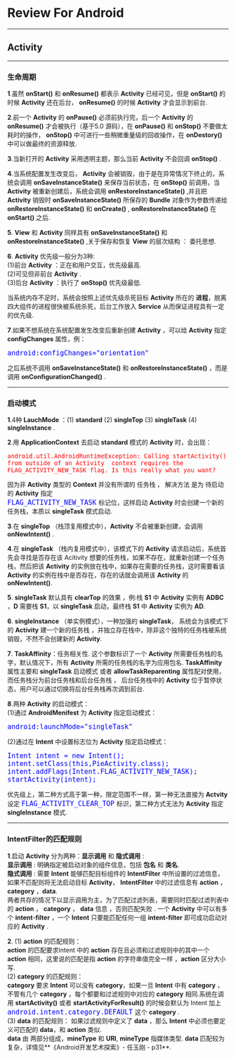 # Review For Android
***
## Activity
***
### 生命周期

**1**.虽然 **onStart()** 和 **onResume()** 都表示 **Activity** 已经可见，但是 **onStart()** 的时候 **Activity** 还在后台， **onResume()** 的时候 **Activity** 才会显示到前台.  

**2**.前一个 **Activity** 的 **onPause()** 必须前执行完，后一个 **Activity** 的 **onResume()** 才会被执行（基于5.0 源码），在 **onPause()** 和 **onStop()** 不要做太耗时的操作， **onStop()** 中可进行一些稍微重量级的回收操作，在 **onDestory()** 中可以做最终的资源释放.  

**3**.当新打开的 **Activity** 采用透明主题，那么当前 **Activity** 不会回调 **onStop()** .  

**4**.当系统配置发生改变后， **Activity** 会被销毁，由于是在异常情况下终止的，系统会调用 **onSaveInstanceState()** 来保存当前状态，在 **onStop()** 前调用，当 **Activity** 被重新创建后，系统会调用 **onRestoreInstanceState()** ,并且把 **Activity** 销毁时 **onSaveInstanceState()** 所保存的 **Bundle** 对象作为参数传递给 **onRestoreInstanceState()** 和 **onCreate()** , **onRestoreInstanceState()** 在 **onStart()** 之后.  

**5**. **View** 和 **Activity** 同样具有  **onSaveInstanceState()** 和  **onRestoreInstanceState()** ,关于保存和恢复 **View** 的层次结构 ： 委托思想.  

**6**. **Activity** 优先级一般分为3种:  
(1)前台 **Activity** ：正在和用户交互，优先级最高.  
(2)可见但非前台 **Activity** .  
(3)后台 **Activity** ：执行了 **onStop()** 优先级最低.  
	
当系统内存不足时，系统会按照上述优先级杀死目标 **Activity** 所在的 **进程**，脱离四大组件的进程很快被系统杀死，后台工作放入 **Service** 从而保证进程具有一定的优先级.
	
**7**.如果不想系统在系统配置发生改变后重新创建 **Activity** ，可以给 **Activity** 指定 **configChanges** 属性，例：  

<font size = 4 color = blue>`android:configChanges="orientation"`</font>  

之后系统不调用  **onSaveInstanceState()** 和  **onRestoreInstanceState()** ，而是调用 **onConfigurationChanged()** .  
***

### 启动模式

**1**.4种 **LauchMode** ：(1) **standard**  (2) **singleTop**  (3) **singleTask**  (4) **singleInstance** .  

**2**.用 **ApplicationContext** 去启动 **standard** 模式的 **Activity** 时，会出现：  

<font size = 3 color = red>`android.util.AndroidRuntimeException: Calling startActivity() from outside of an Activity  context requires the FLAG_ACTIVITY_NEW_TASK flag. Is this really what you want?`</font>  

因为非 **Activity** 类型的 **Context** 并没有所谓的 任务栈 ， 解决方法 是为 待启动 的 **Activity** 指定  
<font size = 4 color = blue>`FLAG_ACTIVITY_NEW_TASK` </font> 标记位，这样启动 **Activity** 时会创建一个新的任务栈，本质以 **singleTask** 模式启动.

**3**.在 **singleTop** （栈顶复用模式中），**Activity** 不会被重新创建，会调用 **onNewIntent()** .  

**4**.在 **singleTask** （栈内复用模式中），该模式下的 **Activity** 请求启动后，系统首先会寻找是否存在该 Acitivity 想要的任务栈，如果不存在，就重新创建一个任务栈，然后把该 **Activity** 的实例放在栈中，如果存在需要的任务栈，这时需要看该 **Activity** 的实例在栈中是否存在，存在的话就会调用该 **Activity** 的 **onNewIntent()**.  

**5**. **singleTask** 默认具有 **clearTop** 的效果 ，例:栈 **S1** 中 **Activity** 实例有 **ADBC** ，**D** 需要栈 **S1**，以 **singleTask** 启动，最终栈 **S1** 中 **Activity** 实例为 **AD**.  

**6**. **singleInstance** （单实例模式），一种加强的 **singleTask**， 系统会为该模式下的 **Activity** 建一个新的任务栈 ，并独立存在栈中，除非这个独特的任务栈被系统销毁，不然不会创建新的 **Activity**.  

**7**.  **TaskAffinity**：任务相关性. 这个参数标识了一个 **Activity** 所需要任务栈的名字，默认情况下，所有 **Activity** 所需的任务栈的名字为应用包名. **TaskAffinity** 属性主要和 **singleTask** 启动模式 或者 **allowTaskReparenting** 属性配对使用，而任务栈分为前台任务栈和后台任务栈 ， 后台任务栈中的 **Activity** 位于暂停状态，用户可以通过切换将后台任务栈再次调到前台.

**8**.两种 **Activity** 的启动模式：  
(1)通过 **AndroidMenifest** 为 **Activity** 指定启动模式：  

<font size = 4 color = blue> `android:launchMode="singleTask"` </font>  

(2)通过在 **Intent** 中设置标志位为 **Activity** 指定启动模式：   

<font size = 4 color = blue> `Intent intent = new Intent();` </font>  
<font size = 4 color = blue> `intent.setClass(this,PieActivity.class);` </font>  
<font size = 4 color = blue> `intent.addFlags(Intent.FLAG_ACTIVITY_NEW_TASK);` </font>   
<font size = 4 color = blue> `startActivity(intent);` </font>   
                 
优先级上，第二种方式高于第一种，限定范围不一样，第一种无法直接为 **Actvity** 设定 <font size = 4 color = blue>`FLAG_ACTIVITY_CLEAR_TOP` </font> 标识，第二种方式无法为 **Activity** 指定 **singleInstance** 模式.
***  
### IntentFilter的匹配规则  

**1**.启动 **Activity** 分为两种：**显示调用** 和 **隐式调用** :  
**显示调用** : 明确指定被启动对象的组件信息，包括 **包名** 和 **类名**.  
**隐式调用** : 需要 **Intent** 能够匹配目标组件的 **IntentFilter** 中所设置的过滤信息，如果不匹配则将无法启动目标 **Activity**， **IntentFilter** 中的过滤信息有 **action** ， **category** ，**data**.  
两者共存的情况下以显示调用为主，为了匹配过滤列表，需要同时匹配过滤列表中的 **action** ， **category** ， **data** 信息 ，否则匹配失败 . 一个 **Activity** 中可以有多个 **intent**-**filter** ，一个 **Intent** 只要能匹配任何一组 **intent-filter** 即可成功启动对应的 **Activity** .  

**2**. (1) **action** 的匹配规则：  
**action** 的匹配要求Intent 中的 **action** 存在且必须和过滤规则中的其中一个 **action** 相同，这里说的匹配是指 **action** 的字符串值完全一样 ，**action** 区分大小写.  
(2) **category** 的匹配规则：  
 **category** 要求 **Intent** 可以没有 **category**，如果一旦 **Intent** 中有 **category** ，不管有几个 **category** ，每个都要和过滤规则中对应的 **category** 相同.系统在调用 **startActivity()** 或者 **startActivityForResult()** 的时候会默认为 Intent 加上 <font size = 4 color = blue>`android.intent.category.DEFAULT` </font>这个 **category** .  
 (3) **data** 的匹配规则： 
 如果过滤规则中定义了 **data** ，那么 **Intent** 中必须也要定义可匹配的 **data**，和 **action** 类似.  
 **data** 由 两部分组成，**mineType** 和 **URI**, **mineType** 指媒体类型. **data** 匹配较为复杂，详情见**《Android开发艺术探索》- 任玉刚 - p31**.



  